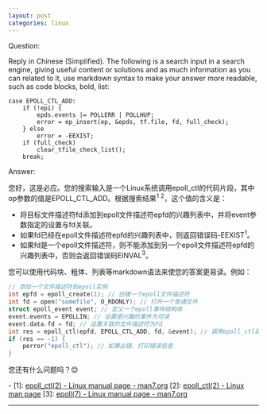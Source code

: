 ```yaml
---
layout: post
categories: linux
---
```

Question:

Reply in Chinese (Simplified).
The following is a search input in a search engine, giving useful content or solutions and as much information as you can related to it, use markdown syntax to make your answer more readable, such as code blocks, bold, list:
```
case EPOLL_CTL_ADD:
    if (!epi) {
        epds.events |= POLLERR | POLLHUP;
        error = ep_insert(ep, &epds, tf.file, fd, full_check);
    } else
        error = -EEXIST;
    if (full_check)
        clear_tfile_check_list();
    break;
```

Answer:

您好，这是必应。您的搜索输入是一个Linux系统调用epoll_ctl的代码片段，其中op参数的值是EPOLL_CTL_ADD。根据搜索结果<sup>1</sup> <sup>2</sup>，这个值的含义是：

- 将目标文件描述符fd添加到epoll文件描述符epfd的兴趣列表中，并将event参数指定的设置与fd关联。
- 如果fd已经在epoll文件描述符epfd的兴趣列表中，则返回错误码-EEXIST<sup>1</sup>。
- 如果fd是一个epoll文件描述符，则不能添加到另一个epoll文件描述符epfd的兴趣列表中，否则会返回错误码EINVAL<sup>3</sup>。

您可以使用代码块、粗体、列表等markdown语法来使您的答案更易读。例如：

```c
// 添加一个文件描述符到epoll实例
int epfd = epoll_create(1); // 创建一个epoll文件描述符
int fd = open("somefile", O_RDONLY); // 打开一个普通文件
struct epoll_event event; // 定义一个epoll事件结构体
event.events = EPOLLIN; // 设置感兴趣的事件为可读
event.data.fd = fd; // 设置关联的文件描述符为fd
int res = epoll_ctl(epfd, EPOLL_CTL_ADD, fd, &event); // 调用epoll_ctl函数
if (res == -1) {
    perror("epoll_ctl"); // 如果出错，打印错误信息
}
```

您还有什么问题吗？😊

\-
\[1]: [epoll_ctl(2) - Linux manual page - man7.org](https://man7.org/linux/man-pages/man2/epoll_ctl.2.html)
\[2]: [epoll_ctl(2) - Linux man page](https://linux.die.net/man/2/epoll_ctl)
\[3]: [epoll(7) - Linux manual page - man7.org](https://man7.org/linux/man-pages/man7/epoll.7.html)

<hr/>


